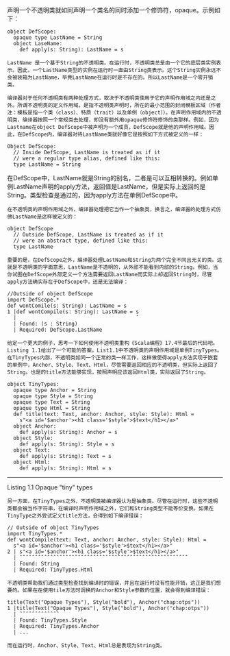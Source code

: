 声明一个不透明类就如同声明一个类名的同时添加一个修饰符，opaque。示例如下：

```
object DefScope:
  opaque type LastName = String
  object LaseName:
    def apply(s: String): LastName = s
```

    LastName 是一个基于String的不透明类。在运行时，不透明类总是由一个它的底层类实例表示。因此，一个LastName类型的实例在运行时一直由String类表示。这个String实例永远不会被装箱为LastName，毕竟LastName在运行时是不存在的。所以LastName是一个零开销类。

    编译器对于任何不透明类有两种处理方式，取决于不透明类使用于它的声明作用域之内还是之外。所谓不透明类的定义作用域，是指不透明类声明时，所在的最小范围的封闭模板区域（作者注：模板是指一个类（class）、特质（trait）以及单例（object））。在声明作用域内的不透明类，编译器按照一个常规类去处理，即没有额外用opaque修饰符修饰的类那样。例如，因为Lastname在object DefScope中被声明为一个成员，DefScope就是他的声明作用域。因此，在DefScope内，编译器对待LastName类就好像它是按照如下方式被定义的一样：

```
Object DefScope:
  // Inside DefScope, LastName is treated as if it
  // were a regular type alias, defined like this:
  type LastName = String
```

在DefScope中，LastName就是String的别名，二者是可以互相转换的。例如单例LastName声明的apply方法，返回值是LastName，但是实际上返回的是String。类型检查是通过的，因为apply方法在单例DefScope中。

    在不透明类的声明作用域之外，编译器处理把它当作一个抽象类，换言之，编译器的处理方式仿佛LastName是这样被定义的：

```
object DefScope
  // Outside DefScope, LastName is treated as if it
  // were an abstract type, defined like this:
  type LastName
```

    重要的是，在DefScope之外，编译器处理LastName和String为两个完全不同且无关的类。这就是不透明类的字面意思，LastName是不透明的，从外部不能看到内部的String。例如，当你试图在DefScope外部定义一个方法需要返回LastName而实际上却返回String时，尽管apply方法确实存在于DefScope中，还是无法编译：

```
//Outside of object DefScope
import DefScope.*
def wontComile(s: String): LastName = s
1 |def wontCompile(s: String): LastName = s
  |                                       ˆ
  | Found: (s : String)
  | Required: DefScope.LastName
```

    给定一个更大的例子，思考一下如何使用不透明类重构《Scala编程》17.4节最后的代码吧。Listing 1.1给出了一个可能的答案。List1.1中不透明类的声明作用域是单例TinyTypes。在TinyTypes内部，不透明类如同一个正常的类一样工作，这样做使得apply方法实现于嵌套的单例中，Anchor、Style、Text、Html，尽管需要返回相应的不透明类，但实际上返回了String。也是的title方法能够实现，按照声明应该返回Html类，实际返回了String。

```
object TinyTypes:
  opaque type Anchor = String
  opaque type Style = String
  opaque type Text = String
  opaque type Html = String
  def title(text: Text, anchor: Anchor, style: Style): Html =
    s"<a id='$anchor'><h1 class='$style'>$text</h1></a>"
  object Anchor:
    def apply(s: String): Anchor = s
  object Style:
    def apply(s: String): Style = s
  object Text:
    def apply(s: String): Text = s
  object Html:
    def apply(s: String): Html = s
```

---

Listing 1.1 Opaque "tiny" types 

    另一方面，在TinyTypes之外，不透明类被编译器认为是抽象类。尽管在运行时，这些不透明类都会被当作字符串，在编译时声明作用域之外，它们和String类型不能等价变换。如果在TinyType之外尝试定义title方法，会得到如下编译错误：

```
// Outside of object TinyTypes
import TinyTypes.*
def wontCompile(text: Text, anchor: Anchor, style: Style): Html =
  s"<a id='$anchor'><h1 class='$style'>$text</h1></a>"
2 | s"<a id='$anchor'><h1 class='$style'>$text</h1></a>"
  | ˆˆˆˆˆˆˆˆˆˆˆˆˆˆˆˆˆˆˆˆˆˆˆˆˆˆˆˆˆˆˆˆˆˆˆˆˆˆˆˆˆˆˆˆˆˆˆˆˆˆˆˆˆˆˆ
  | Found: String
  | Required: TinyTypes.Html
```

    不透明类帮助我们通过类型检查找到编译时的错误，并且在运行时没有性能开销，这正是我们想要的。如果在在使用tile方法时调换的Anchor和Style参数的位置，就会得到编译错误：

```
title(Text("Opaque Types"), Style("bold"), Anchor("chap:otps"))
1 |title(Text("Opaque Types"), Style("bold"), Anchor("chap:otps"))
  | ˆˆˆˆˆˆˆˆˆˆˆˆˆ
  | Found: TinyTypes.Style
  | Required: TinyTypes.Anchor
  | ...
```

    而在运行时，Anchor、Style、Text、Html总是表现为String类。
